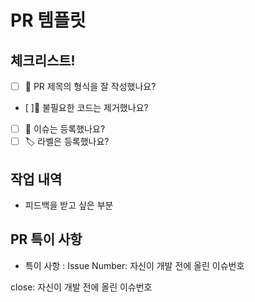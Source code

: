 # PR 템플릿
## 체크리스트!
 - [ ] 🔀 PR 제목의 형식을 잘 작성했나요?
 - [ ]🧹 불필요한 코드는 제거했나요?
 - [ ] 💭 이슈는 등록했나요?
 - [ ] 🏷️ 라벨은 등록했나요?
## 작업 내역
 - 피드백을 받고 싶은 부분
## PR 특이 사항
 - 특이 사항 :
  Issue Number: 자신이 개발 전에 올린 이슈번호

  close: 자신이 개발 전에 올린 이슈번호

